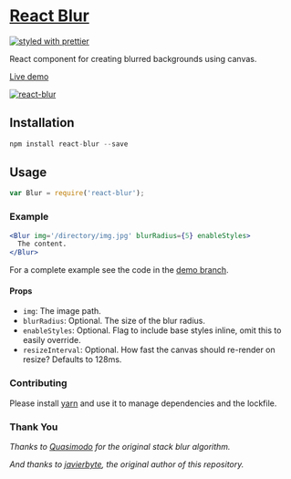 # [React Blur](github.com/mherodev/react-blur)
[![styled with prettier](https://img.shields.io/badge/styled_with-prettier-ff69b4.svg)](https://github.com/prettier/prettier)

React component for creating blurred backgrounds using canvas.

[Live demo](http://javierbyte.github.io/react-blur/)

[![react-blur](screenshot.png)](http://javierbyte.github.io/react-blur/)

## Installation

```js
npm install react-blur --save
```

## Usage

```js
var Blur = require('react-blur');
```

### Example

```jsx
<Blur img='/directory/img.jpg' blurRadius={5} enableStyles>
  The content.
</Blur>
```

For a complete example see the code in the [demo branch](https://github.com/javierbyte/react-blur/blob/gh-pages/src/js/app.jsx).

#### Props

* `img`: The image path.
* `blurRadius`: Optional. The size of the blur radius.
* `enableStyles`: Optional. Flag to include base styles inline, omit this to easily override.
* `resizeInterval`: Optional. How fast the canvas should re-render on resize? Defaults to 128ms.

### Contributing

Please install [yarn](https://yarnpkg.com/en/) and use it to manage dependencies and the lockfile.

### Thank You

*Thanks to [Quasimodo](http://www.quasimondo.com/StackBlurForCanvas/StackBlurDemo.html) for the original stack blur algorithm.*

*And thanks to [javierbyte](http://javierbyte.github.io/react-blur/), the original author of this repository.*

